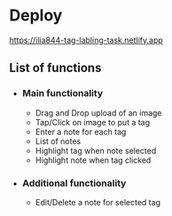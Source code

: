 
# Deploy
<https://ilia844-tag-labling-task.netlify.app>

## List of functions
- ### Main functionality
    - Drag and Drop upload of an image
    - Tap/Click on image to put a tag
    - Enter a note for each tag
    - List of notes
    - Highlight tag when note selected
    - Highlight note when tag clicked

- ### Additional functionality
    - Edit/Delete a note for selected tag
